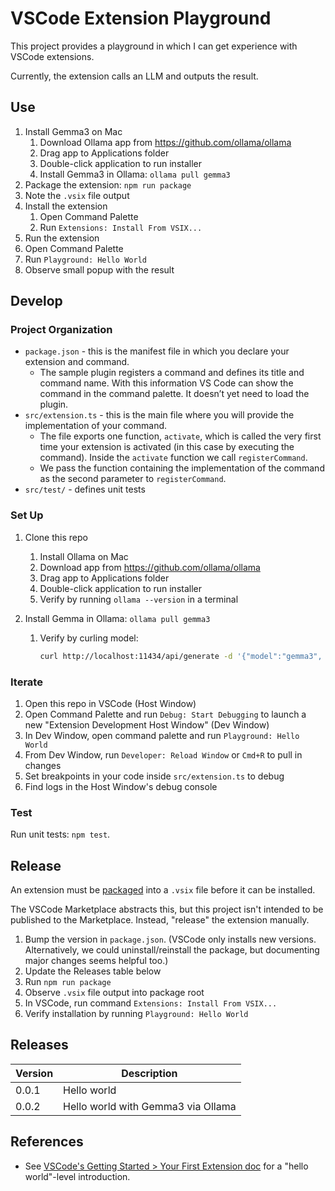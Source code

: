 # VSCode Extension Playground

This project provides a playground in which I can get experience with VSCode
extensions.

Currently, the extension calls an LLM and outputs the result.

## Use

1. Install Gemma3 on Mac
   1. Download Ollama app from https://github.com/ollama/ollama
   2. Drag app to Applications folder
   3. Double-click application to run installer
   4. Install Gemma3 in Ollama: `ollama pull gemma3`
1. Package the extension: `npm run package`
1. Note the `.vsix` file output
1. Install the extension
   1. Open Command Palette
   2. Run `Extensions: Install From VSIX...`
1. Run the extension
1. Open Command Palette
1. Run `Playground: Hello World`
1. Observe small popup with the result

## Develop

### Project Organization

- `package.json` - this is the manifest file in which you declare your extension
  and command.
  - The sample plugin registers a command and defines its title and command
    name. With this information VS Code can show the command in the command
    palette. It doesn’t yet need to load the plugin.
- `src/extension.ts` - this is the main file where you will provide the
  implementation of your command.
  - The file exports one function, `activate`, which is called the very first
    time your extension is activated (in this case by executing the command).
    Inside the `activate` function we call `registerCommand`.
  - We pass the function containing the implementation of the command as the
    second parameter to `registerCommand`.
- `src/test/` - defines unit tests

### Set Up

1. Clone this repo

   1. Install Ollama on Mac
   1. Download app from https://github.com/ollama/ollama
   1. Drag app to Applications folder
   1. Double-click application to run installer
   1. Verify by running `ollama --version` in a terminal

1. Install Gemma in Ollama: `ollama pull gemma3`

   1. Verify by curling model:

      ```sh
      curl http://localhost:11434/api/generate -d '{"model":"gemma3", "prompt":"hi"}'
      ```

### Iterate

1. Open this repo in VSCode (Host Window)
2. Open Command Palette and run `Debug: Start Debugging` to launch a new
   "Extension Development Host Window" (Dev Window)
3. In Dev Window, open command palette and run `Playground: Hello World`
4. From Dev Window, run `Developer: Reload Window` or `Cmd+R` to pull in changes
5. Set breakpoints in your code inside `src/extension.ts` to debug
6. Find logs in the Host Window's debug console

### Test

Run unit tests: `npm test`.

## Release

An extension must be
[packaged](https://code.visualstudio.com/api/working-with-extensions/publishing-extension#packaging-extensions)
into a `.vsix` file before it can be installed.

The VSCode Marketplace abstracts this, but this project isn't intended to be
published to the Marketplace. Instead, "release" the
extension manually.

1. Bump the version in `package.json`.
   (VSCode only installs new versions. Alternatively, we could
   uninstall/reinstall the package, but documenting major changes seems
   helpful too.)
2. Update the Releases table below
3. Run `npm run package`
4. Observe `.vsix` file output into package root
5. In VSCode, run command `Extensions: Install From VSIX...`
6. Verify installation by running `Playground: Hello World`

## Releases

| Version | Description                        |
| ------- | ---------------------------------- |
| 0.0.1   | Hello world                        |
| 0.0.2   | Hello world with Gemma3 via Ollama |

## References

- See
  [VSCode's Getting Started > Your First Extension doc](https://code.visualstudio.com/api/get-started/your-first-extension)
  for a "hello world"-level introduction.
